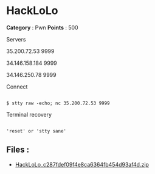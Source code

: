 # HackLoLo

**Category** : Pwn
**Points** : 500

Servers

35.200.72.53 9999

34.146.158.184 9999

34.146.250.78 9999


Connect
```
$ stty raw -echo; nc 35.200.72.53 9999
```

Terminal recovery
```
'reset' or 'stty sane'
```


## Files : 
 - [HackLoLo_c287fdef09f4e8ca6364fb454d93af4d.zip](./HackLoLo_c287fdef09f4e8ca6364fb454d93af4d.zip)


